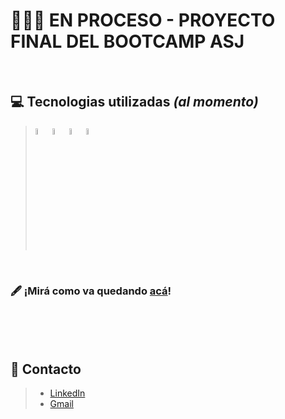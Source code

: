 
# 👩🏻‍💻 EN PROCESO - PROYECTO FINAL DEL BOOTCAMP ASJ 

<br>

## 💻 Tecnologias utilizadas _(al momento)_

> <img style="width:5%" src="https://cdn-icons-png.flaticon.com/512/5968/5968267.png"/>
> <img style="width:5%" src="https://cdn-icons-png.flaticon.com/512/732/732190.png"/>
> <img style="width:5%" src="https://cdn-icons-png.flaticon.com/512/5968/5968292.png"/>
> <img style="width:5%" src="https://cdn-icons-png.flaticon.com/512/38/38401.png"/>

<br>

### 🖋️ ¡Mirá como va quedando <a href="https://brendalamas.github.io/PlusPagos/"> acá</a>!
<br>
<br>
<br>


## 📨 Contacto
> - [LinkedIn](https://www.linkedin.com/in/brenda-lamas-597b79145/)
> - [Gmail](https://mail.google.com/mail/u/0/?tab=rm&ogbl)


